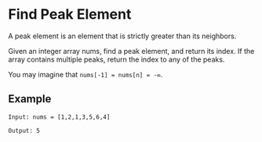 # Find Peak Element

A peak element is an element that is strictly greater than its neighbors.

Given an integer array nums, find a peak element, and return its index. If the array contains multiple peaks, return the index to any of the peaks.

You may imagine that `nums[-1] = nums[n] = -∞`.

## Example
```
Input: nums = [1,2,1,3,5,6,4]

Output: 5
```

